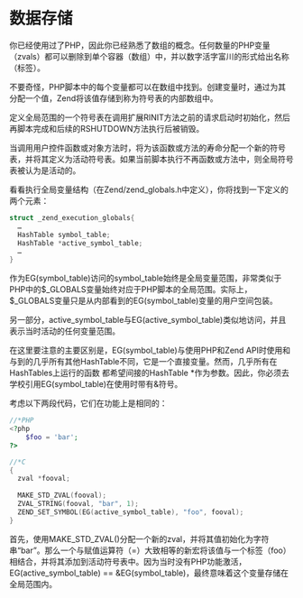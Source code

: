 # 数据存储

你已经使用过了PHP，因此你已经熟悉了数组的概念。任何数量的PHP变量（zvals）都可以删除到单个容器（数组）中，并以数字活字富川的形式给出名称（标签）。

不要奇怪，PHP脚本中的每个变量都可以在数组中找到。创建变量时，通过为其分配一个值，Zend将该值存储到称为符号表的内部数组中。

定义全局范围的一个符号表在调用扩展RINIT方法之前的请求启动时初始化，然后再脚本完成和后续的RSHUTDOWN方法执行后被销毁。

当调用用户控件函数或对象方法时，将为该函数或方法的寿命分配一个新的符号表，并将其定义为活动符号表。如果当前脚本执行不再函数或方法中，则全局符号表被认为是活动的。

看看执行全局变量结构（在Zend/zend_globals.h中定义），你将找到一下定义的两个元素：

```c
struct _zend_execution_globals{
  …
  HashTable symbol_table;
  HashTable *active_symbol_table;
  …
}
```

作为EG(symbol_table)访问的symbol_table始终是全局变量范围，非常类似于PHP中的\$\_GLOBALS变量始终对应于PHP脚本的全局范围。实际上，\$\_GLOBALS变量只是从内部看到的EG(symbol_table)变量的用户空间包装。

另一部分，active_symbol_table与EG(active_symbol_table)类似地访问，并且表示当时活动的任何变量范围。

在这里要注意的主要区别是，EG(symbol_table)与使用PHP和Zend API时使用和与到的几乎所有其他HashTable不同，它是一个直接变量。然而，几乎所有在HashTables上运行的函数 都希望间接的HashTable \*作为参数。因此，你必须去学校引用EG(symbol_table)在使用时带有&符号。

考虑以下两段代码，它们在功能上是相同的：

```php
//*PHP
<?php
  	$foo = 'bar';
?>
```

```c
//*C
{
  zval *fooval;
  
  MAKE_STD_ZVAL(fooval);
  ZVAL_STRING(fooval, "bar", 1);
  ZEND_SET_SYMBOL(EG(active_symbol_table), "foo", fooval);
}
```

首先，使用MAKE_STD_ZVAL()分配一个新的zval，并将其值初始化为字符串“bar”。那么一个与赋值运算符（=）大致相等的新宏将该值与一个标签（foo）相结合，并将其添加到活动符号表中。因为当时没有PHP功能激活，EG(active_symbol_table) == &EG(symbol_table)，最终意味着这个变量存储在全局范围内。